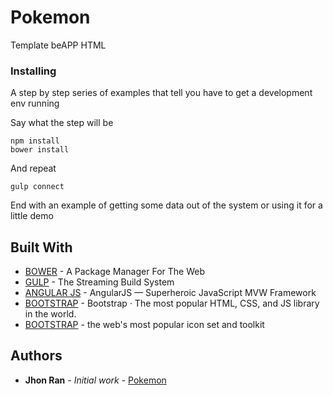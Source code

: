 # Pokemon

Template beAPP HTML 

### Installing

A step by step series of examples that tell you have to get a development env running

Say what the step will be

```
npm install
bower install
```

And repeat

```
gulp connect
```

End with an example of getting some data out of the system or using it for a little demo

## Built With

* [BOWER](https://bower.io/) - A Package Manager For The Web
* [GULP](https://gulpjs.com/) - The Streaming Build System
* [ANGULAR JS](https://angularjs.org/) - AngularJS — Superheroic JavaScript MVW Framework
* [BOOTSTRAP](https://getbootstrap.com/) - Bootstrap · The most popular HTML, CSS, and JS library in the world.
* [BOOTSTRAP](https://fontawesome.com/) - the web's most popular icon set and toolkit
## Authors

* **Jhon Ran** - *Initial work* - [Pokemon](https://github.com/suratnoasep7)

